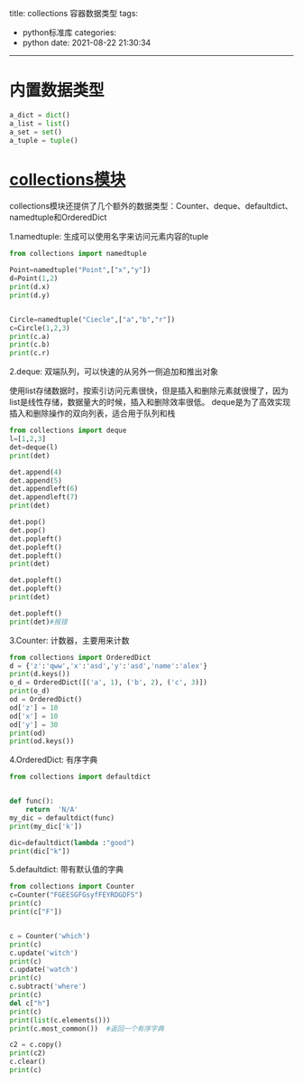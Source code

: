 title: collections 容器数据类型
tags:
  - python标准库
categories:
  - python
date: 2021-08-22 21:30:34
---
# 内置数据类型
```python
a_dict = dict()
a_list = list()
a_set = set()
a_tuple = tuple()
```
# [collections模块](https://docs.python.org/zh-cn/3.7/library/collections.html?highlight=collections#module-collections)
collections模块还提供了几个额外的数据类型：Counter、deque、defaultdict、namedtuple和OrderedDict

1.namedtuple: 生成可以使用名字来访问元素内容的tuple
```python
from collections import namedtuple

Point=namedtuple("Point",["x","y"])
d=Point(1,2)
print(d.x)
print(d.y)


Circle=namedtuple("Ciecle",["a","b","r"])
c=Circle(1,2,3)
print(c.a)
print(c.b)
print(c.r)
```

2.deque: 双端队列，可以快速的从另外一侧追加和推出对象

使用list存储数据时，按索引访问元素很快，但是插入和删除元素就很慢了，因为list是线性存储，数据量大的时候，插入和删除效率很低。
deque是为了高效实现插入和删除操作的双向列表，适合用于队列和栈
```python
from collections import deque
l=[1,2,3]
det=deque(l)
print(det)

det.append(4)
det.append(5)
det.appendleft(6)
det.appendleft(7)
print(det)

det.pop()
det.pop()
det.popleft()
det.popleft()
det.popleft()
print(det)

det.popleft()
det.popleft()
print(det)

det.popleft()
print(det)#报错
```

3.Counter: 计数器，主要用来计数
```python
from collections import OrderedDict
d = {'z':'qww','x':'asd','y':'asd','name':'alex'}
print(d.keys())
o_d = OrderedDict([('a', 1), ('b', 2), ('c', 3)])
print(o_d)
od = OrderedDict()
od['z'] = 10
od['x'] = 10
od['y'] = 30
print(od)
print(od.keys())
```

4.OrderedDict: 有序字典
```python
from collections import defaultdict


def func():
    return  'N/A'
my_dic = defaultdict(func)
print(my_dic['k'])

dic=defaultdict(lambda :"good")
print(dic["k"])
```

5.defaultdict: 带有默认值的字典
```python
from collections import Counter
c=Counter("FGEESGFGsyfFEYRDGDFS")
print(c)
print(c["F"])


c = Counter('which')
print(c)
c.update('witch')
print(c)
c.update('watch')
print(c)
c.subtract('where')
print(c)
del c["h"]
print(c)
print(list(c.elements()))
print(c.most_common())  #返回一个有序字典

c2 = c.copy()
print(c2)
c.clear()
print(c)
```







